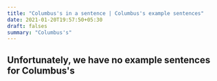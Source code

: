 ```yaml
---
title: "Columbus's in a sentence | Columbus's example sentences"
date: 2021-01-20T19:57:50+05:30
draft: falses
summary: "Columbus's"
---
```

## Unfortunately, we have no example sentences for Columbus's                 
